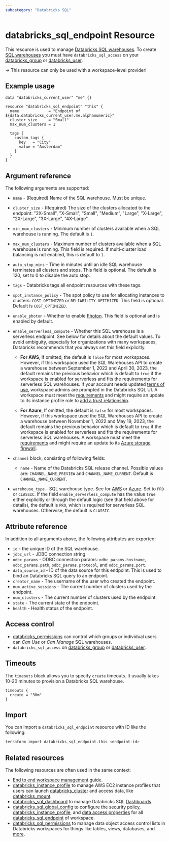 ```yaml
---
subcategory: "Databricks SQL"
---
```


# databricks_sql_endpoint Resource

This resource is used to manage [Databricks SQL warehouses](https://docs.databricks.com/sql/admin/sql-endpoints.html). To create [SQL warehouses](https://docs.databricks.com/sql/get-started/concepts.html) you must have `databricks_sql_access` on your [databricks_group](group.md#databricks_sql_access) or [databricks_user](user.md#databricks_sql_access).

-> This resource can only be used with a workspace-level provider!

## Example usage

```hcl
data "databricks_current_user" "me" {}

resource "databricks_sql_endpoint" "this" {
  name             = "Endpoint of ${data.databricks_current_user.me.alphanumeric}"
  cluster_size     = "Small"
  max_num_clusters = 1

  tags {
    custom_tags {
      key   = "City"
      value = "Amsterdam"
    }
  }
}
```

## Argument reference

The following arguments are supported:

* `name` - (Required) Name of the SQL warehouse. Must be unique.
* `cluster_size` - (Required) The size of the clusters allocated to the endpoint: "2X-Small", "X-Small", "Small", "Medium", "Large", "X-Large", "2X-Large", "3X-Large", "4X-Large".
* `min_num_clusters` - Minimum number of clusters available when a SQL warehouse is running. The default is `1`.
* `max_num_clusters` - Maximum number of clusters available when a SQL warehouse is running. This field is required. If multi-cluster load balancing is not enabled, this is default to `1`.
* `auto_stop_mins` - Time in minutes until an idle SQL warehouse terminates all clusters and stops. This field is optional. The default is 120, set to 0 to disable the auto stop.
* `tags` - Databricks tags all endpoint resources with these tags.
* `spot_instance_policy` - The spot policy to use for allocating instances to clusters: `COST_OPTIMIZED` or `RELIABILITY_OPTIMIZED`. This field is optional. Default is `COST_OPTIMIZED`.
* `enable_photon` - Whether to enable [Photon](https://databricks.com/product/delta-engine). This field is optional and is enabled by default.
* `enable_serverless_compute` - Whether this SQL warehouse is a serverless endpoint. See below for details about the default values. To avoid ambiguity, especially for organizations with many workspaces, Databricks recommends that you always set this field explicitly.

  * **For AWS**, If omitted, the default is `false` for most workspaces. However, if this workspace used the SQL Warehouses API to create a warehouse between September 1, 2022 and April 30, 2023, the default remains the previous behavior which is default to `true` if the workspace is enabled for serverless and fits the requirements for serverless SQL warehouses. If your account needs updated [terms of use](https://docs.databricks.com/sql/admin/serverless.html#accept-terms), workspace admins are prompted in the Databricks SQL UI. A workspace must meet the [requirements](https://docs.databricks.com/sql/admin/serverless.html#requirements) and might require an update to its instance profile role to [add a trust relationship](https://docs.databricks.com/sql/admin/serverless.html#aws-instance-profile-setup).

  * **For Azure**, If omitted, the default is `false` for most workspaces. However, if this workspace used the SQL Warehouses API to create a warehouse between November 1, 2022 and May 19, 2023, the default remains the previous behavior which is default to `true` if the workspace is enabled for serverless and fits the requirements for serverless SQL warehouses. A workspace must meet the [requirements](https://learn.microsoft.com/azure/databricks/sql/admin/serverless) and might require an update to its [Azure storage firewall](https://learn.microsoft.com/azure/databricks/sql/admin/serverless-firewall).

* `channel` block, consisting of following fields:
  * `name` - Name of the Databricks SQL release channel. Possible values are: `CHANNEL_NAME_PREVIEW` and `CHANNEL_NAME_CURRENT`. Default is `CHANNEL_NAME_CURRENT`.

* `warehouse_type` - SQL warehouse type. See for [AWS](https://docs.databricks.com/sql/admin/sql-endpoints.html#switch-the-sql-warehouse-type-pro-classic-or-serverless) or [Azure](https://learn.microsoft.com/en-us/azure/databricks/sql/admin/create-sql-warehouse#--upgrade-a-pro-or-classic-sql-warehouse-to-a-serverless-sql-warehouse). Set to `PRO` or `CLASSIC`. If the field `enable_serverless_compute` has the value `true` either explicitly or through the default logic (see that field above for details), the default is `PRO`, which is required for serverless SQL warehouses. Otherwise, the default is `CLASSIC`.

## Attribute reference

In addition to all arguments above, the following attributes are exported:

* `id` - the unique ID of the SQL warehouse.
* `jdbc_url` - JDBC connection string.
* `odbc_params` - ODBC connection params: `odbc_params.hostname`, `odbc_params.path`, `odbc_params.protocol`, and `odbc_params.port`.
* `data_source_id` - ID of the data source for this endpoint. This is used to bind an Databricks SQL query to an endpoint.
* `creator_name` - The username of the user who created the endpoint.
* `num_active_sessions` - The current number of clusters used by the endpoint.
* `num_clusters` - The current number of clusters used by the endpoint.
* `state` - The current state of the endpoint.
* `health` - Health status of the endpoint.

## Access control

* [databricks_permissions](permissions.md#job-usage) can control which groups or individual users can *Can Use* or *Can Manage* SQL warehouses.
* `databricks_sql_access` on [databricks_group](group.md#databricks_sql_access) or [databricks_user](user.md#databricks_sql_access).

## Timeouts

The `timeouts` block allows you to specify `create` timeouts. It usually takes 10-20 minutes to provision a Databricks SQL warehouse.

```hcl
timeouts {
  create = "30m"
}
```

## Import

You can import a `databricks_sql_endpoint` resource with ID like the following:

```bash
terraform import databricks_sql_endpoint.this <endpoint-id>
```

## Related resources

The following resources are often used in the same context:

* [End to end workspace management](../guides/workspace-management.md) guide.
* [databricks_instance_profile](instance_profile.md) to manage AWS EC2 instance profiles that users can launch [databricks_cluster](cluster.md) and access data, like [databricks_mount](mount.md).
* [databricks_sql_dashboard](sql_dashboard.md) to manage Databricks SQL [Dashboards](https://docs.databricks.com/sql/user/dashboards/index.html).
* [databricks_sql_global_config](sql_global_config.md) to configure the security policy, [databricks_instance_profile](instance_profile.md), and [data access properties](https://docs.databricks.com/sql/admin/data-access-configuration.html) for all [databricks_sql_endpoint](sql_endpoint.md) of workspace.
* [databricks_sql_permissions](sql_permissions.md) to manage data object access control lists in Databricks workspaces for things like tables, views, databases, and [more](https://docs.databricks.com/security/access-control/table-acls/object-privileges.html).
